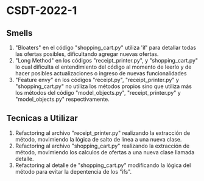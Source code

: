 # CSDT-2022-1

## Smells
 1. "Bloaters" en el código "shopping_cart.py" utiliza 'if' para detallar todas las ofertas posibles, dificultando agregar nuevas ofertas.
 2. "Long Method" en los códigos "receipt_printer.py", y "shopping_cart.py" lo cual dificulta el entendimiento del código al momento de leerlo y de hacer posibles actualizaciones o ingreso de nuevas funcionalidades
 3. "Feature envy" en los códigos "receipt.py", "receipt_printer.py" y "shopping_cart.py" no utiliza los métodos propios sino que utiliza más los métodos del código "model_objects.py", "receipt_printer.py" y "model_objects.py" respectivamente.

## Tecnicas a Utilizar
1. Refactoring al archivo "receipt_printer.py" realizando la extracción de método, movimiendo la lógica de salto de línea a una nueva clase.
2. Refactoring al archivo "shopping_cart.py" realizando la extracción de método, movimiendo los calculos de ofertas a una nueva clase llamada detalle.
3. Refactoring al detalle de "shopping_cart.py" modificando la lógica del método para evitar la depentencia de los "ifs".
